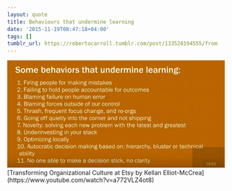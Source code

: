 ```yaml
---
layout: quote
title: Behaviours that undermine learning
date: '2015-11-19T08:47:18+04:00'
tags: []
tumblr_url: https://robertocarroll.tumblr.com/post/133528194555/from
---
```

<img src="/images/quotes/tumblr_ny2eaucjcS1u0ytjpo1_1280.png"/>
[Transforming Organizational Culture at Etsy by Kellan Elliot-McCrea](https://www.youtube.com/watch?v=a772VLZ4ot8)
